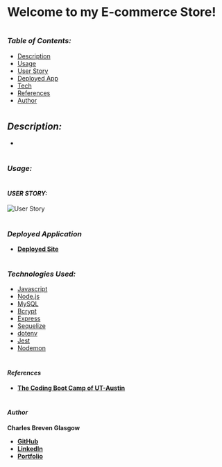 # **Welcome to my E-commerce Store!**

#

### *Table of Contents:*

* [Description](#description)
* [Usage](#usage)
* [User Story](#user-story)
* [Deployed App](#deployed-application)
* [Tech](#technologies-used)
* [References](#references)
* [Author](#author)

#

## *Description:*

- 

#

### *Usage:*


#

#### *USER STORY:*

![User Story]()

#

### *Deployed Application*

- **[Deployed Site]()**

#

### *Technologies Used:*

* [Javascript](https://www.javascript.com/)
* [Node.js](https://nodejs.org/en/)
* [MySQL](https://www.mysql.com/)
* [Bcrypt](https://www.npmjs.com/package/bcrypt)
* [Express](https://expressjs.com/)
* [Sequelize](https://sequelize.org/)
* [dotenv](https://www.npmjs.com/package/dotenv)
* [Jest](https://www.npmjs.com/package/jest)
* [Nodemon](https://www.npmjs.com/package/nodemon)

#

#### *References*

- **[The Coding Boot Camp of UT-Austin](https://techbootcamps.utexas.edu/coding/)**

#

#### *Author*

**Charles Breven Glasgow**

- **[GitHub](https://github.com/Brevenn)**
- **[LinkedIn](https://www.linkedin.com/in/charles-glasgow-7b07a41a3/)**
- **[Portfolio](https://brevenn.github.io/Portfolio-Full-Stack/)**

#